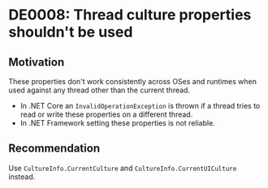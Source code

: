 <!--
P:System.Threading.Thread.CurrentCulture
P:System.Threading.Thread.CurrentUICulture
-->

# DE0008: Thread culture properties shouldn't be used

## Motivation

These properties don't work consistently across OSes and runtimes when used against 
any thread other than the current thread.

* In .NET Core an `InvalidOperationException` is thrown if a thread tries
to read or write these properties on a different thread.
* In .NET Framework setting these properties is not reliable. 

## Recommendation

Use `CultureInfo.CurrentCulture` and `CultureInfo.CurrentUICulture` instead.
